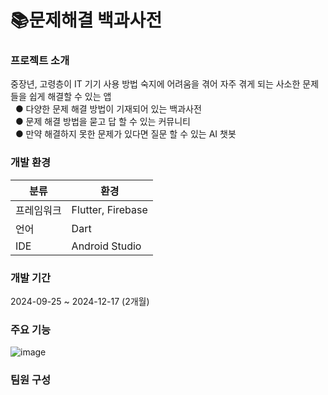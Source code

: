 # 📚문제해결 백과사전
### 프로젝트 소개
중장년, 고령층이 IT 기기 사용 방법 숙지에 어려움을 겪어 자주 겪게 되는 사소한 문제들을 쉽게 해결할 수 있는 앱  
&nbsp; ●  다양한 문제 해결 방법이 기재되어 있는 백과사전  
&nbsp; ●  문제 해결 방법을 묻고 답 할 수 있는 커뮤니티  
&nbsp; ●  만약 해결하지 못한 문제가 있다면 질문 할 수 있는 AI 챗봇  


### 개발 환경
|분류|환경|
|------|---|
|프레임워크|Flutter, Firebase|
|언어|Dart|
|IDE|Android Studio|

### 개발 기간
2024-09-25 ~ 2024-12-17 (2개월)


### 주요 기능
![image](https://github.com/user-attachments/assets/35a08a96-9013-42a9-861e-c45aef103176)


### 팀원 구성
